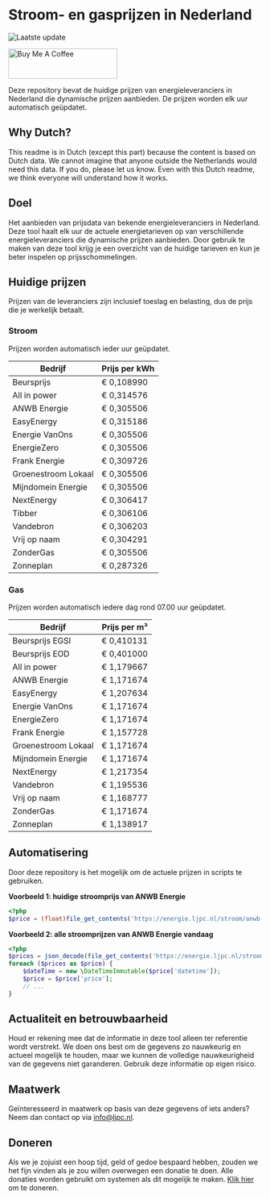 # Stroom- en gasprijzen in Nederland

![Laatste update](https://img.shields.io/badge/laatste%20update-2023--06--16%2011%3A00%20CET-brightgreen)

<a href="https://www.buymeacoffee.com/Lars-" target="_blank"><img src="https://cdn.buymeacoffee.com/buttons/v2/default-orange.png" alt="Buy Me A Coffee" height="60" style="height: 60px !important;width: 217px !important;" ></a>

Deze repository bevat de huidige prijzen van energieleveranciers in Nederland die dynamische prijzen aanbieden. De prijzen worden elk uur automatisch geüpdatet.

## Why Dutch?

This readme is in Dutch (except this part) because the content is based on Dutch data. We cannot imagine that anyone outside the Netherlands would need this data. If you do, please let us know. Even with this Dutch readme, we think
everyone will understand how it works.

## Doel

Het aanbieden van prijsdata van bekende energieleveranciers in Nederland. Deze tool haalt elk uur de actuele energietarieven op van verschillende energieleveranciers die dynamische prijzen aanbieden. Door gebruik te maken van deze tool
krijg je een overzicht van de huidige tarieven en kun je beter inspelen op prijsschommelingen.

## Huidige prijzen

Prijzen van de leveranciers zijn inclusief toeslag en belasting, dus de prijs die je werkelijk betaalt.

### Stroom

Prijzen worden automatisch ieder uur geüpdatet.

 Bedrijf | Prijs per kWh 
---------|---------------
Beursprijs | € 0,108990
All in power | € 0,314576
ANWB Energie | € 0,305506
EasyEnergy | € 0,315186
Energie VanOns | € 0,305506
EnergieZero | € 0,305506
Frank Energie | € 0,309726
Groenestroom Lokaal | € 0,305506
Mijndomein Energie | € 0,305506
NextEnergy | € 0,306417
Tibber | € 0,306106
Vandebron | € 0,306203
Vrij op naam | € 0,304291
ZonderGas | € 0,305506
Zonneplan | € 0,287326


### Gas

Prijzen worden automatisch iedere dag rond 07.00 uur geüpdatet.

 Bedrijf | Prijs per m³ 
---------|--------------
Beursprijs EGSI | € 0,410131
Beursprijs EOD | € 0,401000
All in power | € 1,179667
ANWB Energie | € 1,171674
EasyEnergy | € 1,207634
Energie VanOns | € 1,171674
EnergieZero | € 1,171674
Frank Energie | € 1,157728
Groenestroom Lokaal | € 1,171674
Mijndomein Energie | € 1,171674
NextEnergy | € 1,217354
Vandebron | € 1,195536
Vrij op naam | € 1,168777
ZonderGas | € 1,171674
Zonneplan | € 1,138917


## Automatisering

Door deze repository is het mogelijk om de actuele prijzen in scripts te gebruiken.

**Voorbeeld 1: huidige stroomprijs van ANWB Energie**

```php
<?php
$price = (float)file_get_contents('https://energie.ljpc.nl/stroom/anwb-energie-nu.txt');

```

**Voorbeeld 2: alle stroomprijzen van ANWB Energie vandaag**

```php
<?php
$prices = json_decode(file_get_contents('https://energie.ljpc.nl/stroom/all-in-power-vandaag.json'),true);
foreach ($prices as $price) {
    $dateTime = new \DateTimeImmutable($price['datetime']);
    $price = $price['price'];
    // ...
}
```

## Actualiteit en betrouwbaarheid

Houd er rekening mee dat de informatie in deze tool alleen ter referentie wordt verstrekt. We doen ons best om de gegevens zo nauwkeurig en actueel mogelijk te houden, maar we kunnen de volledige nauwkeurigheid van de gegevens niet
garanderen. Gebruik deze informatie op eigen risico.

## Maatwerk

Geïnteresseerd in maatwerk op basis van deze gegevens of iets anders? Neem dan contact op
via [info@ljpc.nl](mailto:info@ljpc.nl?subject=Energie%20prijzen).

## Doneren

Als we je zojuist een hoop tijd, geld of gedoe bespaard hebben, zouden we het fijn vinden als je zou willen overwegen een
donatie te doen. Alle donaties worden gebruikt om systemen als dit mogelijk te
maken. [Klik hier](https://www.buymeacoffee.com/Lars-) om te doneren.
